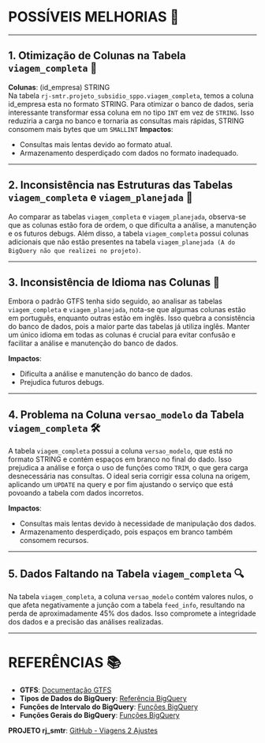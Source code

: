 # POSSÍVEIS MELHORIAS 🚀
---

## 1. Otimização de Colunas na Tabela `viagem_completa` 🔧
**Colunas**: (id_empresa) STRING  
Na tabela `rj-smtr.projeto_subsidio_sppo.viagem_completa`, temos a coluna id_empresa esta no formato STRING. Para otimizar o banco de dados, seria interessante transformar essa coluna em no tipo `INT` em vez de `STRING`. Isso reduziria a carga no banco e tornaria as consultas mais rápidas, STRING consomem mais bytes que um `SMALLINT`
**Impactos**:
- Consultas mais lentas devido ao formato atual.
- Armazenamento desperdiçado com dados no formato inadequado.

---

## 2. Inconsistência nas Estruturas das Tabelas `viagem_completa` e `viagem_planejada` 🔄
Ao comparar as tabelas `viagem_completa` e `viagem_planejada`, observa-se que as colunas estão fora de ordem, o que dificulta a análise, a manutenção e os futuros debugs. Além disso, a tabela `viagem_completa` possui colunas adicionais que não estão presentes na tabela `viagem_planejada (A do BigQuery não que realizei no projeto)`.

---

## 3. Inconsistência de Idioma nas Colunas 📝
Embora o padrão GTFS tenha sido seguido, ao analisar as tabelas `viagem_completa` e `viagem_planejada`, nota-se que algumas colunas estão em português, enquanto outras estão em inglês. Isso quebra a consistência do banco de dados, pois a maior parte das tabelas já utiliza inglês. Manter um único idioma em todas as colunas é crucial para evitar confusão e facilitar a análise e manutenção do banco de dados.

**Impactos**:
- Dificulta a análise e manutenção do banco de dados.
- Prejudica futuros debugs.

---

## 4. Problema na Coluna `versao_modelo` da Tabela `viagem_completa` 🛠️
A tabela `viagem_completa` possui a coluna `versao_modelo`, que está no formato STRING e contém espaços em branco no final do dado. Isso prejudica a análise e força o uso de funções como `TRIM`, o que gera carga desnecessária nas consultas. O ideal seria corrigir essa coluna na origem, aplicando um `UPDATE` na query e por fim ajustando o serviço que está povoando a tabela com dados incorretos.

**Impactos**:
- Consultas mais lentas devido à necessidade de manipulação dos dados.
- Armazenamento desperdiçado, pois espaços em branco também consomem recursos.

---

## 5. Dados Faltando na Tabela `viagem_completa` 🔍
Na tabela `viagem_completa`, a coluna `versao_modelo` contém valores nulos, o que afeta negativamente a junção com a tabela `feed_info`, resultando na perda de aproximadamente 45% dos dados. Isso compromete a integridade dos dados e a precisão das análises realizadas.

---

# REFERÊNCIAS 📚

- **GTFS**: [Documentação GTFS](https://gtfs.org/documentation/schedule)
- **Tipos de Dados do BigQuery**: [Referência BigQuery](https://cloud.google.com/bigquery/docs/reference/standard-sql/data-types)
- **Funções de Intervalo do BigQuery**: [Funções BigQuery](https://cloud.google.com/bigquery/docs/reference/standard-sql/interval_functions)
- **Funções Gerais do BigQuery**: [Funções BigQuery](https://cloud.google.com/bigquery/docs/reference/standard-sql/functions-all)

**PROJETO rj_smtr**: [GitHub - Viagens 2 Ajustes](https://github.com/prefeitura-rio/pipelines_rj_smtr/tree/staging/viagens-2-ajustes)
